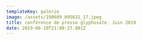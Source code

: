 ```yaml
---
templateKey: galerie
image: /assets/190609_095631_17.jpeg
title: conférence de presse glyphosate. Juin 2019
date: 2019-06-10T21:00:27.801Z
---
```


